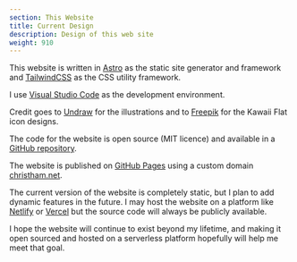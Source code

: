 ```yaml
---
section: This Website
title: Current Design
description: Design of this web site
weight: 910
---
```


This website is written in [Astro](https://astro.build) as the static site
generator and framework and [TailwindCSS](https://tailwindcss.com) as the
CSS utility framework.

I use [Visual Studio Code](https://code.visualstudio.com)
as the development environment.

Credit goes to [Undraw](https://undraw.co/) for the illustrations and to
[Freepik](https://www.freepik.com) for the Kawaii Flat icon designs.

The code for the website is open source (MIT licence) and available in a
[GitHub repository](https://github.com/ChristineTham/christinetham.github.io).

The website is published on [GitHub Pages](https://pages.github.com) using a
custom domain [christham.net](https://christham.net).

The current version of the website is completely static, but I plan to add
dynamic features in the future. I may host the website on a platform like
[Netlify](https://www.netlify.com) or [Vercel](https://vercel.com/dashboard)
but the source code will always be publicly available.

I hope the website will continue to exist beyond my lifetime, and making it
open sourced and hosted on a serverless platform hopefully will help me meet
that goal.
